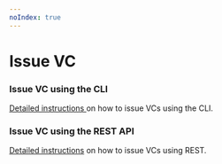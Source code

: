 ```yaml
---
noIndex: true
---
```


# Issue VC

### Issue VC using the CLI&#x20;

[Detailed instructions ](../../getting-started/cli-command-line-interface/verifiable-credentials.md#issues-and-save-vc)on how to issue VCs using the CLI.



### Issue VC using the REST API&#x20;

[Detailed instructions](../../getting-started/rest-apis/signatory-api.md#credentials) on how to issue VCs using REST.
